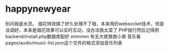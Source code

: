 # happynewyear

别问我是水货。
烟花特效搞了好久处理不了哦，本来用的websocket技术，但是没调好，本来是烟花效果可以实时互动，没办法我太菜了
PHP就行然后记得把backend/install.php数据库配好
emmmm
有无大佬救救小弟
音乐看pages/audio/music-list.json这个文件的格式添加音乐列表

